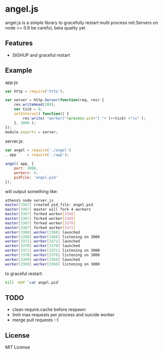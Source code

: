 # angel.js

angel.js is a simple library to gracefully restart multi process net.Servers on node >= 0.6
be careful, beta quality yet


## Features

 * SIGHUP and graceful restart


## Example

app.js:

```javascript
var http = require('http');

var server = http.Server(function(req, res) {
    res.writeHead(200);
    var tick = 0;
    setInterval( function() {
        res.write( "worker["+process.pid+"] "+ (++tick) +"\n" );
    }, 1000 );
});
module.exports = server;
```

server.js:

```javascript
var angel = require('./angel')
, app     = require('./app');

angel( app, {
    port: 3000,
    workers: 4,
    pidfile: 'angel.pid'
});
```

will output something like:

```bash
athens% node server.js
master[3367] created pid_file: angel.pid
master[3367] master will fork 4 workers
master[3367] forked worker[3368]
master[3367] forked worker[3369]
master[3367] forked worker[3370]
master[3367] forked worker[3371]
worker[3368] worker[3368] launched
worker[3368] worker[3368] listening on 3000
worker[3371] worker[3371] launched
worker[3370] worker[3370] launched
worker[3371] worker[3371] listening on 3000
worker[3370] worker[3370] listening on 3000
worker[3369] worker[3369] launched
worker[3369] worker[3369] listening on 3000
```

to graceful restart:

```bash
kill -HUP `cat angel.pid`
```


## TODO

 * clean require.cache before respawn
 * limit max requests per process and suicide worker
 * merge pull requests :-)


## License

MIT License
